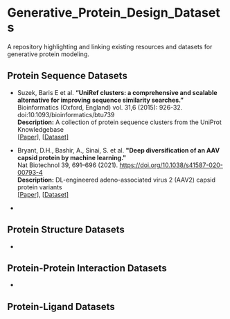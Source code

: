 # Generative_Protein_Design_Datasets
A repository highlighting and linking existing resources and datasets for generative protein modeling. 


## Protein Sequence Datasets  

- Suzek, Baris E et al. **“UniRef clusters: a comprehensive and scalable alternative for improving sequence similarity searches.”**  
  Bioinformatics (Oxford, England) vol. 31,6 (2015): 926-32. doi:10.1093/bioinformatics/btu739  
  **Description:** A collection of protein sequence clusters from the UniProt Knowledgebase  
  [[Paper]](https://academic.oup.com/bioinformatics/article/31/6/926/214968), [[Dataset]](http://www.uniprot.org/uniref)
  
- Bryant, D.H., Bashir, A., Sinai, S. et al. **"Deep diversification of an AAV capsid protein by machine learning."**  
  Nat Biotechnol 39, 691–696 (2021). https://doi.org/10.1038/s41587-020-00793-4  
  **Description:** DL-engineered adeno-associated virus 2 (AAV2) capsid protein variants  
  [[Paper]](https://www.nature.com/articles/s41587-020-00793-4#Abs1), [[Dataset]](https://www.ncbi.nlm.nih.gov/bioproject/PRJNA673640/)
  
- 

## Protein Structure Datasets
- 

## Protein-Protein Interaction Datasets
-

## Protein-Ligand Datasets
